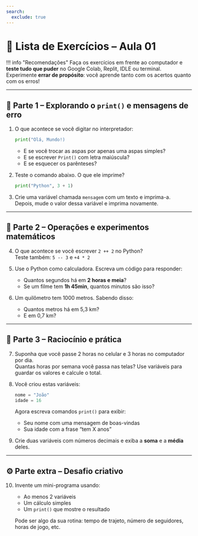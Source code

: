 ```yaml
---
search:
  exclude: true
---
```

# 📄 Lista de Exercícios – Aula 01

!!! info "Recomendações"
    Faça os exercícios em frente ao computador e **teste tudo que puder** no Google Colab, Replit, IDLE ou terminal.  
    Experimente **errar de propósito**: você aprende tanto com os acertos quanto com os erros!

---

## 🧪 Parte 1 – Explorando o `print()` e mensagens de erro

1. O que acontece se você digitar no interpretador:

    ```python
    print("Olá, Mundo!)
    ```

    - E se você trocar as aspas por apenas uma aspas simples?
    - E se escrever `Print()` com letra maiúscula?
    - E se esquecer os parênteses?

2. Teste o comando abaixo. O que ele imprime?

    ```python
    print("Python", 3 + 1)
    ```

3. Crie uma variável chamada `mensagem` com um texto e imprima-a.  
   Depois, mude o valor dessa variável e imprima novamente.

---

## 🔢 Parte 2 – Operações e experimentos matemáticos

4. O que acontece se você escrever `2 ++ 2` no Python?  
   Teste também: `5 -- 3` e `+4 * 2`

5. Use o Python como calculadora. Escreva um código para responder:

    - Quantos segundos há em **2 horas e meia**?
    - Se um filme tem **1h 45min**, quantos minutos são isso?

6. Um quilômetro tem 1000 metros. Sabendo disso:

    - Quantos metros há em 5,3 km?
    - E em 0,7 km?

---

## 🧠 Parte 3 – Raciocínio e prática

7. Suponha que você passe 2 horas no celular e 3 horas no computador por dia.  
   Quantas horas por semana você passa nas telas? Use variáveis para guardar os valores e calcule o total.

8. Você criou estas variáveis:

    ```python
    nome = "João"
    idade = 16
    ```

    Agora escreva comandos `print()` para exibir:

    - Seu nome com uma mensagem de boas-vindas
    - Sua idade com a frase “tem X anos”

9. Crie duas variáveis com números decimais e exiba a **soma** e a **média** deles.

---

## ⚙️ Parte extra – Desafio criativo

10. Invente um mini-programa usando:
    - Ao menos 2 variáveis
    - Um cálculo simples
    - Um `print()` que mostre o resultado

    Pode ser algo da sua rotina: tempo de trajeto, número de seguidores, horas de jogo, etc.